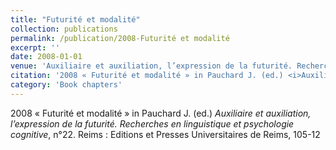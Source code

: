 ```yaml
---
title: "Futurité et modalité"
collection: publications
permalink: /publication/2008-Futurité et modalité
excerpt: ''
date: 2008-01-01
venue: 'Auxiliaire et auxiliation, l’expression de la futurité. Recherches en linguistique et psychologie cognitive, n°22'
citation: '2008 « Futurité et modalité » in Pauchard J. (ed.) <i>Auxiliaire et auxiliation, l’expression de la futurité. Recherches en linguistique et psychologie cognitive</i>, n°22. Reims : Editions et Presses Universitaires de Reims, 105-12'
category: 'Book chapters'
---
```

2008 « Futurité et modalité » in Pauchard J. (ed.) <i>Auxiliaire et auxiliation, l’expression de la futurité. Recherches en linguistique et psychologie cognitive</i>, n°22. Reims : Editions et Presses Universitaires de Reims, 105-12